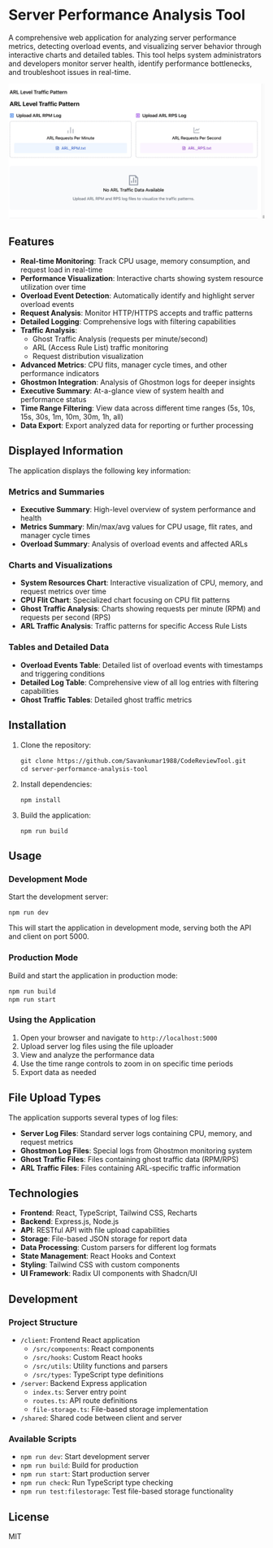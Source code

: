 # Server Performance Analysis Tool

A comprehensive web application for analyzing server performance metrics, detecting overload events, and visualizing server behavior through interactive charts and detailed tables. This tool helps system administrators and developers monitor server health, identify performance bottlenecks, and troubleshoot issues in real-time.

![Server Performance Analysis Tool](attached_assets/Screenshot%202025-04-11%20at%2009.44.04.jpg)

## Features

- **Real-time Monitoring**: Track CPU usage, memory consumption, and request load in real-time
- **Performance Visualization**: Interactive charts showing system resource utilization over time
- **Overload Event Detection**: Automatically identify and highlight server overload events
- **Request Analysis**: Monitor HTTP/HTTPS accepts and traffic patterns
- **Detailed Logging**: Comprehensive logs with filtering capabilities
- **Traffic Analysis**:
  - Ghost Traffic Analysis (requests per minute/second)
  - ARL (Access Rule List) traffic monitoring
  - Request distribution visualization
- **Advanced Metrics**: CPU flits, manager cycle times, and other performance indicators
- **Ghostmon Integration**: Analysis of Ghostmon logs for deeper insights
- **Executive Summary**: At-a-glance view of system health and performance status
- **Time Range Filtering**: View data across different time ranges (5s, 10s, 15s, 30s, 1m, 10m, 30m, 1h, all)
- **Data Export**: Export analyzed data for reporting or further processing

## Displayed Information

The application displays the following key information:

### Metrics and Summaries
- **Executive Summary**: High-level overview of system performance and health
- **Metrics Summary**: Min/max/avg values for CPU usage, flit rates, and manager cycle times
- **Overload Summary**: Analysis of overload events and affected ARLs

### Charts and Visualizations
- **System Resources Chart**: Interactive visualization of CPU, memory, and request metrics over time
- **CPU Flit Chart**: Specialized chart focusing on CPU flit patterns
- **Ghost Traffic Analysis**: Charts showing requests per minute (RPM) and requests per second (RPS)
- **ARL Traffic Analysis**: Traffic patterns for specific Access Rule Lists

### Tables and Detailed Data
- **Overload Events Table**: Detailed list of overload events with timestamps and triggering conditions
- **Detailed Log Table**: Comprehensive view of all log entries with filtering capabilities
- **Ghost Traffic Tables**: Detailed ghost traffic metrics

## Installation

1. Clone the repository:
   ```
   git clone https://github.com/Savankumar1988/CodeReviewTool.git
   cd server-performance-analysis-tool
   ```

2. Install dependencies:
   ```
   npm install
   ```

3. Build the application:
   ```
   npm run build
   ```

## Usage

### Development Mode

Start the development server:
```
npm run dev
```

This will start the application in development mode, serving both the API and client on port 5000.

### Production Mode

Build and start the application in production mode:
```
npm run build
npm run start
```

### Using the Application

1. Open your browser and navigate to `http://localhost:5000`
2. Upload server log files using the file uploader
3. View and analyze the performance data
4. Use the time range controls to zoom in on specific time periods
5. Export data as needed

## File Upload Types

The application supports several types of log files:

- **Server Log Files**: Standard server logs containing CPU, memory, and request metrics
- **Ghostmon Log Files**: Special logs from Ghostmon monitoring system
- **Ghost Traffic Files**: Files containing ghost traffic data (RPM/RPS)
- **ARL Traffic Files**: Files containing ARL-specific traffic information

## Technologies

- **Frontend**: React, TypeScript, Tailwind CSS, Recharts
- **Backend**: Express.js, Node.js
- **API**: RESTful API with file upload capabilities
- **Storage**: File-based JSON storage for report data
- **Data Processing**: Custom parsers for different log formats
- **State Management**: React Hooks and Context
- **Styling**: Tailwind CSS with custom components
- **UI Framework**: Radix UI components with Shadcn/UI

## Development

### Project Structure

- `/client`: Frontend React application
  - `/src/components`: React components
  - `/src/hooks`: Custom React hooks
  - `/src/utils`: Utility functions and parsers
  - `/src/types`: TypeScript type definitions
- `/server`: Backend Express application
  - `index.ts`: Server entry point
  - `routes.ts`: API route definitions
  - `file-storage.ts`: File-based storage implementation
- `/shared`: Shared code between client and server

### Available Scripts

- `npm run dev`: Start development server
- `npm run build`: Build for production
- `npm run start`: Start production server
- `npm run check`: Run TypeScript type checking
- `npm run test:filestorage`: Test file-based storage functionality

## License

MIT
